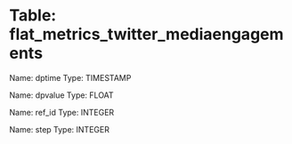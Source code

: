 Table: flat_metrics_twitter_mediaengagements
============================================

Name: dptime
Type: TIMESTAMP

Name: dpvalue
Type: FLOAT

Name: ref_id
Type: INTEGER

Name: step
Type: INTEGER

